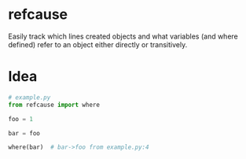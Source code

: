 # refcause
Easily track which lines created objects and what variables (and where defined) refer to an object either directly or transitively.

# Idea
```py
# example.py
from refcause import where

foo = 1

bar = foo

where(bar)  # bar->foo from example.py:4
```


